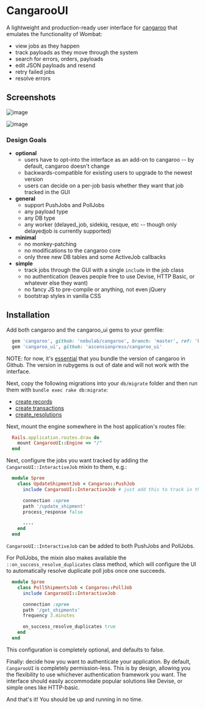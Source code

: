 # CangarooUI

A lightweight and production-ready user interface for [cangaroo](https://github.com/nebulab/cangaroo/) that emulates the functionality of Wombat:

* view jobs as they happen
* track payloads as they move through the system
* search for errors, orders, payloads
* edit JSON payloads and resend
* retry failed jobs
* resolve errors

## Screenshots

![image](https://user-images.githubusercontent.com/7997618/35738958-387e106c-07fe-11e8-8306-9b6b1a83c2fb.png)

![image](https://user-images.githubusercontent.com/7997618/35738996-56de08aa-07fe-11e8-9982-7f38a1c1e917.png)

### Design Goals
* __optional__
   * users have to opt-into the interface as an add-on to cangaroo -- by
     default, cangaroo doesn't change
   * backwards-compatible for existing users to upgrade to the newest version
   * users can decide on a per-job basis whether they want that job tracked in
     the GUI
* __general__
  * support PushJobs and PollJobs
  * any payload type
  * any DB type
  * any worker (delayed_job, sidekiq, resque, etc -- though only delayedjob is
    currently supported)
* __minimal__
  * no monkey-patching
  * no modifications to the cangaroo core
  * only three new DB tables and some ActiveJob callbacks
* __simple__
  * track jobs through the GUI with a single `include` in the job class
  * no authentication (leaves people free to use Devise, HTTP Basic, or whatever
    else they want)
  * no fancy JS to pre-compile or anything, not even jQuery
  * bootstrap styles in vanilla CSS

## Installation

Add both cangaroo and the cangaroo_ui gems to your gemfile:

``` ruby
  gem 'cangaroo', github: 'nebulab/cangaroo', branch: 'master', ref: 'b681d60f4ab40e87781'
  gem 'cangaroo_ui', github: 'ascensionpress/cangaroo_ui'
```

NOTE: for now, it's
[essential](https://github.com/nebulab/cangaroo/issues/57#issuecomment-367443046)
that you bundle the version of cangaroo in Github. The version in rubygems is
out of date and will not work with the interface.

Next, copy the following migrations into your `db/migrate` folder and then run
them with `bundle exec rake db:migrate`:

* [create
  records](https://github.com/ascensionpress/cangaroo_ui/blob/master/db/migrate/20180126171621_create_records.rb)
* [create
  transactions](https://github.com/ascensionpress/cangaroo_ui/blob/master/db/migrate/20180126204846_create_transactions.rb)
* [create_resolutions](https://github.com/ascensionpress/cangaroo_ui/blob/master/db/migrate/20180205152255_create_cangaroo_resolutions.rb)

Next, mount the engine somewhere in the host application's routes file:

```ruby
  Rails.application.routes.draw do
    mount CangarooUI::Engine => "/"
  end
```

Next, configure the jobs you want tracked by adding the
`CangarooUI::InteractiveJob` mixin to them, e.g.:

```ruby
  module Spree
    class UpdateShipmentJob < Cangaroo::PushJob
      include CangarooUI::InteractiveJob # just add this to track in the UI!!

      connection :spree
      path '/update_shipment'
      process_response false

      ....
    end
  end
```

`CangarooUI::InteractiveJob` can be added to both PushJobs and PollJobs.

For PollJobs, the mixin also makes available the `::on_success_resolve_duplicates`
class method, which will configure the UI to automatically resolve duplicate
poll jobs once one succeeds.

```ruby
  module Spree
    class PollShipmentsJob < Cangaroo::PollJob
      include CangarooUI::InteractiveJob

      connection :spree
      path '/get_shipments'
      frequency 3.minutes

      on_success_resolve_duplicates true
    end
  end
```

This configuration is completely optional, and defaults to false.

Finally: decide how you want to authenticate your application. By default,
`CangarooUI` is completely permission-less. This is by design, allowing you the
flexibility to use whichever authentication framework you want. The interface
should easily accommodate popular solutions like Devise, or simple ones like
HTTP-basic.

And that's it! You should be up and running in no time.
